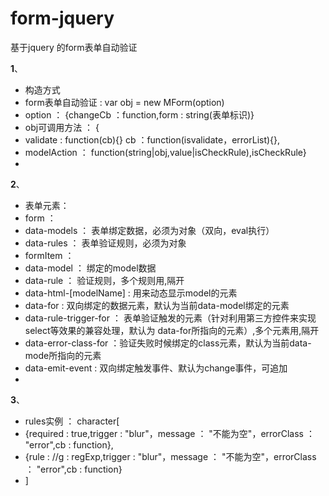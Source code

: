 # form-jquery
基于jquery 的form表单自动验证


 **1**、
 * 构造方式
 * form表单自动验证  : var obj = new MForm(option)
 * option ： {changeCb ：function,form : string(表单标识)}
 * obj可调用方法 ： {
 * validate : function(cb){} cb ：function(isvalidate，errorList){},
 * modelAction ： function(string|obj,value|isCheckRule),isCheckRule}
 * 
 **2**、
 * 表单元素：
 * form ： 
 * data-models ： 表单绑定数据，必须为对象（双向，eval执行）
 * data-rules ： 表单验证规则，必须为对象
 * formItem ：
 * data-model ： 绑定的model数据 
 * data-rule ： 验证规则，多个规则用,隔开
 * data-html-[modelName] : 用来动态显示model的元素
 * data-for : 双向绑定的数据元素，默认为当前data-model绑定的元素
 * data-rule-trigger-for ： 表单验证触发的元素（针对利用第三方控件来实现select等效果的兼容处理，默认为 data-for所指向的元素）,多个元素用,隔开
 * data-error-class-for ：验证失败时候绑定的class元素，默认为当前data-mode所指向的元素
 * data-emit-event : 双向绑定触发事件、默认为change事件，可追加
 * 
 **3**、
 * rules实例 ： character[
 * {required : true,trigger : "blur"，message ： "不能为空"，errorClass ： "error",cb : function},
 * {rule : //g : regExp,trigger : "blur"，message ： "不能为空"，errorClass ： "error",cb : function}
 * ]
